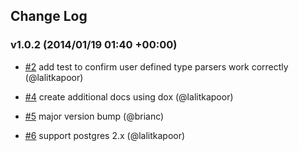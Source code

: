 ## Change Log

### v1.0.2 (2014/01/19 01:40 +00:00)
- [#2](https://github.com/goodybag/node-pg-transaction/pull/2) add test to confirm user defined type parsers work correctly (@lalitkapoor)

- [#4](https://github.com/goodybag/node-pg-transaction/pull/4) create additional docs using dox (@lalitkapoor)

- [#5](https://github.com/goodybag/node-pg-transaction/pull/5) major version bump (@brianc)

- [#6](https://github.com/goodybag/node-pg-transaction/pull/6) support postgres 2.x (@lalitkapoor)